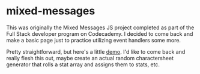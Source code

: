 # mixed-messages

This was originally the Mixed Messages JS project completed as part of the
Full Stack developer program on Codecademy. I decided to come back and
make a basic page just to practice utilizing event handlers some more.

Pretty straightforward, but here's a little [demo](https://mightbemowgli.github.io/mixed-messages/). I'd like to come back
and really flesh this out, maybe create an actual random charactersheet generator
that rolls a stat array and assigns them to stats, etc. 
